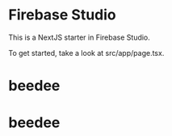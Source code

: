 # Firebase Studio

This is a NextJS starter in Firebase Studio.

To get started, take a look at src/app/page.tsx.
# beedee
# beedee

